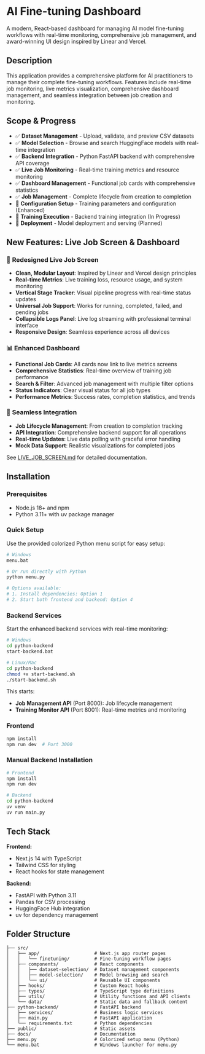 # AI Fine-tuning Dashboard

A modern, React-based dashboard for managing AI model fine-tuning workflows with real-time monitoring, comprehensive job management, and award-winning UI design inspired by Linear and Vercel.

## Description

This application provides a comprehensive platform for AI practitioners to manage their complete fine-tuning workflows. Features include real-time job monitoring, live metrics visualization, comprehensive dashboard management, and seamless integration between job creation and monitoring.

## Scope & Progress

- ✅ **Dataset Management** - Upload, validate, and preview CSV datasets
- ✅ **Model Selection** - Browse and search HuggingFace models with real-time integration  
- ✅ **Backend Integration** - Python FastAPI backend with comprehensive API coverage
- ✅ **Live Job Monitoring** - Real-time training metrics and resource monitoring
- ✅ **Dashboard Management** - Functional job cards with comprehensive statistics
- ✅ **Job Management** - Complete lifecycle from creation to completion
- 🔄 **Configuration Setup** - Training parameters and configuration (Enhanced)
- 🔄 **Training Execution** - Backend training integration (In Progress)
- 🔄 **Deployment** - Model deployment and serving (Planned)

## New Features: Live Job Screen & Dashboard

### 🎯 **Redesigned Live Job Screen**
- **Clean, Modular Layout**: Inspired by Linear and Vercel design principles
- **Real-time Metrics**: Live training loss, resource usage, and system monitoring
- **Vertical Stage Tracker**: Visual pipeline progress with real-time status updates
- **Universal Job Support**: Works for running, completed, failed, and pending jobs
- **Collapsible Logs Panel**: Live log streaming with professional terminal interface
- **Responsive Design**: Seamless experience across all devices

### 📊 **Enhanced Dashboard**
- **Functional Job Cards**: All cards now link to live metrics screens
- **Comprehensive Statistics**: Real-time overview of training job performance
- **Search & Filter**: Advanced job management with multiple filter options
- **Status Indicators**: Clear visual status for all job types
- **Performance Metrics**: Success rates, completion statistics, and trends

### 🔗 **Seamless Integration**
- **Job Lifecycle Management**: From creation to completion tracking
- **API Integration**: Comprehensive backend support for all operations
- **Real-time Updates**: Live data polling with graceful error handling
- **Mock Data Support**: Realistic visualizations for completed jobs

See [LIVE_JOB_SCREEN.md](./LIVE_JOB_SCREEN.md) for detailed documentation.

## Installation

### Prerequisites

- Node.js 18+ and npm
- Python 3.11+ with uv package manager

### Quick Setup

Use the provided colorized Python menu script for easy setup:

```bash
# Windows
menu.bat

# Or run directly with Python
python menu.py

# Options available:
# 1. Install dependencies: Option 1
# 2. Start both frontend and backend: Option 4
```

### Backend Services

Start the enhanced backend services with real-time monitoring:

```bash
# Windows
cd python-backend
start-backend.bat

# Linux/Mac
cd python-backend
chmod +x start-backend.sh
./start-backend.sh
```

This starts:
- **Job Management API** (Port 8000): Job lifecycle management
- **Training Monitor API** (Port 8001): Real-time metrics and monitoring

### Frontend

```bash
npm install
npm run dev  # Port 3000
```

### Manual Backend Installation

```bash
# Frontend
npm install
npm run dev

# Backend  
cd python-backend
uv venv
uv run main.py
```

## Tech Stack

**Frontend:**
- Next.js 14 with TypeScript
- Tailwind CSS for styling
- React hooks for state management

**Backend:**
- FastAPI with Python 3.11
- Pandas for CSV processing
- HuggingFace Hub integration
- uv for dependency management

## Folder Structure

```
├── src/
│   ├── app/                    # Next.js app router pages
│   │   └── finetuning/         # Fine-tuning workflow pages
│   ├── components/             # React components
│   │   ├── dataset-selection/  # Dataset management components
│   │   ├── model-selection/    # Model browsing and search
│   │   └── ui/                 # Reusable UI components
│   ├── hooks/                  # Custom React hooks
│   ├── types/                  # TypeScript type definitions
│   ├── utils/                  # Utility functions and API clients
│   └── data/                   # Static data and fallback content
├── python-backend/             # FastAPI backend
│   ├── services/               # Business logic services
│   ├── main.py                 # FastAPI application
│   └── requirements.txt        # Python dependencies
├── public/                     # Static assets
├── docs/                       # Documentation
├── menu.py                     # Colorized setup menu (Python)
└── menu.bat                    # Windows launcher for menu.py
```
